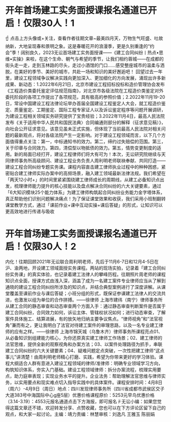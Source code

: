 # 开年首场建工实务面授课报名通道已开启！仅限30人！1

☝ 点击上方头像或+关注，查看作者往期文章~最美四月天，万物生气旺盛、吐故纳新，大地呈现春和景明之象。这是春暖花开的浪漫季，更是久别重逢的“约会”季！阔别良久，2023无讼首场建工实务面授课——《建工合同纠纷丨热点•思维•实操》来啦，在这个生命、朝气与希望的季节，让我们相约蓉城——在成都的街头走一走，走到玉林路的尽头，走过小酒馆的门口……感受整座城市的温柔与洒脱，在美好的季节、美好的城市，共赴一场和知识的美好邂逅吧！ 回望过去一年里，建设工程领域争议解决实践向更加深入、更加细化的方向发展，涌现出许多新成果、新动态：1.2022年6月21日，北京市建设工程招标投标和造价管理协会发布《工程造价类委托鉴定评估规范指南》，对北京市各级法院在工程造价类鉴定对外委托阶段的各项工作提出了各项规范，具有极高的参照价值；2.2022年11月19-20日，常设中国建设工程法律论坛举办首届全国建设工程鉴定人大会，就工程造价鉴定、质量鉴定、工期鉴定、国际工程专家证人以及诉讼鉴定程序等问题开展调研，为建设工程相关领域实务研究提供了宝贵经验；3.2022年11月4日，最高人民法院发布《关于适用中华人民共和国民法典〉合同编通则部分的解释（征求意见稿）》，向社会公开征求意见。该意见虽未正式实施，但体现了当前最高人民法院对相关问题的最新观点，将对各级法院产生一定影响。对于建设工程领域而言，以下几个方面值得重点关注：第一，中标通知书的效力。第二，缔约过失赔偿的范围。第三，关于印章与合同效力。第四，清偿型以物抵债的效力。第五，情势变更制度的适用。新的局面已经打开，建设工程律师们将大有可为！本次，无讼研究院继续与天同律师事务所高级顾问、建设工程业务负责人周利明老师联袂奉献、共同打造——建设工程合同纠纷专题实务课。课程内容直击建工律师执业过程中的种种困惑，紧密贴合建工律师实际办案中的高频场景，融入建工领域最新法律法规。我们希望在「两天12小时+」的时间里紧紧围绕建工律师成长的周期线，从建工必备知识点出发，梳理律师能力提升的核心技能以及盘点解决合同纠纷的六大关键要素，通过「6大知识模块25个能力体系」为建工律师构筑起合同纠纷业务能力金字塔体系，真正帮助他们识别问题解决痛点！为了保证课堂效果和收获，我们采用小班制翻转课堂教学方式，通过「课前作业+课中互动实操+课后答疑」的形式，让知识可以更高效地进行传递与吸收

# 开年首场建工实务面授课报名通道已开启！仅限30人！2

内化！往期回顾2021年无讼联合周利明老师，先后于11月6-7日和12月4-5日在沪、渝两地，开设建工领域面授实务课程。两站的现场实拍，记录着「建工合同纠纷实务课」的真实体验，也记录着建工法律人的攀峰历程。往期照片周老师的课程知识点全面，授课方式由浅入深，涵盖了成为一名建工案件专业律师应当从了解到通晓的建设工程合同纠纷所涉及的知识点，并结合典型案例进行了深度讲解。从课堂覆盖至课前作业与课后答疑；小班分组的形式，既保证参课建工法律人的交流共进，也激发以组为单位的合作拼搏。——徐律师 上海市建纬（南宁）律师事务所从建工合同的静态审查和动态审查两个方面入手：通过静态审查判断案件是否属于建工合同纠纷，合同效力如何，诉讼主体、管辖权状况如何；进行动态审查，了解案件具体施工、结算进展，有的放矢地归纳主要争议焦点。“律师视角”和“法官视角”兼而有之，更让我明白了法官对待建工案件的审理思路，以及一名专业建工律师的应有之样。——徐律师 上海市锦天城（乌鲁木齐）律师事务所课程亮点01、从必备知识到组建能力核心，为你还原真实建工律师工作场景；02、建工律师的法官思维，提供全新的观察视角和办案方法；03、以案件处理路径为抓手，串联建工合同纠纷的六大关键要素；04、疑难问题定点突破，一次性把建工律师“这点事儿”讲清楚！由周利明老师精心打磨、实践，希望为你带来更好的学习体验。课程大纲适合人群有意进入建设工程领域的律师/准律师：明确专业领域学习方向，构筑知识体系，夯实入门基础。建设工程领域律师：拆分办案流程，梳理实用要点，助力庭审表现；实现业务水平的提升。企业法务：帮助理解法官思维与律师实务，以实用要点和现实难点切入指导实践中的具体案件。课程安排时间：4月8日（周六）-4月9日（周日）地点：四川发现律师事务所（四川省成都市武侯区交子大道383号中海国际中心g座5层）优惠价格课程原价：5253元早鸟优惠价格（3.14-3.19）：4553元报名通道点击下方海报，即可报名☟无讼小编：如果您觉得这篇文章还不错，欢迎转发分享、点赞收藏，您也可以在下方评论区留下自己的观点，和大家一起讨论。主编：靖力责编：林慧审核：刘逸凡 王雅玉 陈丽娟

